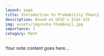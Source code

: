 ```yaml
---  
layout: page  
title: Introduction to Probability Theory  
description: Based on UCSC's Stat-131   
img: assets/img/note-thumbnail.jpg  
importance: 1  
category: Math  
---  
```

  
Your note content goes here...

